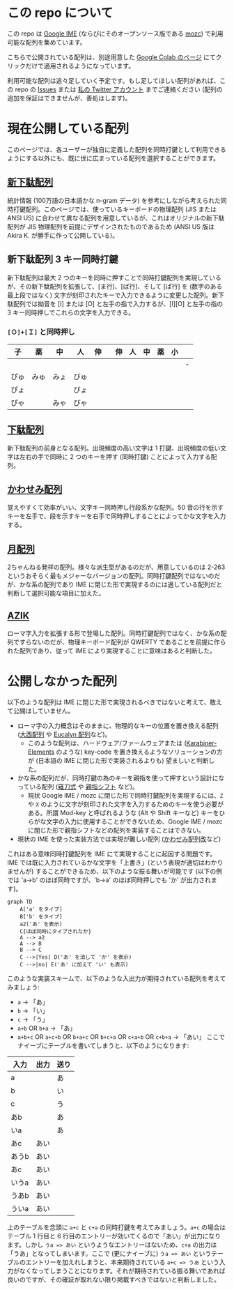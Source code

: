 # この repo について

この repo は [Google IME](https://www.google.co.jp/ime/) (ならびにそのオープンソース版である [mozc](https://github.com/google/mozc)) で利用可能な配列を集めています。

こちらで公開されている配列は、別途用意した [Google Colab のページ](https://colab.research.google.com/drive/1yrMHatUh0UUdinRgZhoObCaV2i3JTXlc?usp=sharing) にてクリックだけで適用されるようになっています。

利用可能な配列は追々足していく予定です。もし足してほしい配列があれば、この repo の [Issues](https://github.com/kirameister/keyboard_layouts/issues) または [私の Twitter アカウント](https://twitter.com/kirameister_ja/) までご連絡ください (配列の追加を保証はできませんが、善処はします)。

# 現在公開している配列

このページでは、各ユーザーが独自に定義した配列を同時打鍵として利用できるようにする以外にも、既に世に広まっている配列を選択することができます。

## [新下駄配列](https://kouy.exblog.jp/13627994/)
統計情報 (100万語の日本語かな n-gram データ) を参考にしながら考えられた同時打鍵配列。このページでは、使っているキーボードの物理配列 (JIS  または ANSI US) に合わせて異なる配列を用意しているが、これはオリジナルの新下駄配列が JIS 物理配列を前提にデザインされたものであるため (ANSI US 版は Akira K. が勝手に作って公開している)。

## 新下駄配列 3 キー同時打鍵
新下駄配列は最大 2 つのキーを同時に押すことで同時打鍵配列を実現しているが、その新下駄配列を拡張して、[ま行]、[ば行]、そして [ぱ行] を (数字のある最上段ではなく) 文字が刻印されたキーで入力できるように変更した配列。新下駄配列では拗音を [I] または [O] と左手の指で入力するが、[I][O] と左手の指の 3 キー同時押しでこれらの文字を入力できる。

### `[Ｏ]+[Ｉ]` と同時押し

| 子 | 薬 | 中 | 人 | 伸 |  | 伸 | 人 | 中 | 薬 | 小 |  |
|---|---|---|---|---|---|---|---|---|---|---|---|
|  |  |  |  |  |  |  |  |  |  |  | - |
| ぴゅ | みゅ| みょ | びゅ |  |  |  |  |  |  |  |  |
| ぴょ |     |      | びょ |  |  |  |  |  |  |  |  |
| ぴゃ |     | みゃ | びゃ |  |  |  |  |  |  |  |  |

## [下駄配列](http://web1.nazca.co.jp/kouy/geta.html)

新下駄配列の前身となる配列。出現頻度の高い文字は 1 打鍵、出現頻度の低い文字は左右の手で同時に 2 つのキーを押す (同時打鍵) ことによって入力する配列。

## [かわせみ配列](https://github.com/semialt/kawasemi)

覚えやすくて効率がいい、文字キー同時押し行段系かな配列。50 音の行を示すキーを左手で、段を示すキーを右手で同時押しすることによってかな文字を入力する。

## [月配列](https://jisx6004.client.jp/tsuki.html)

2ちゃんねる発祥の配列。様々な派生型があるのだが、用意しているのは 2-263 というおそらく最もメジャーなバージョンの配列。同時打鍵配列ではないのだが、かな系の配列であり IME に閉じた形で実現するのには適している配列だと判断して選択可能な項目に加えた。

## [AZIK](http://hp.vector.co.jp/authors/VA002116/azik/azikinfo.htm)

ローマ字入力を拡張する形で登場した配列。同時打鍵配列ではなく、かな系の配列ですらないのだが、物理キーボード配列が QWERTY であることを前提に作られた配列であり、従って IME により実現することに意味はあると判断した。

# 公開しなかった配列

以下のような配列は IME に閉じた形で実現されるべきではないと考えて、敢えて公開はしていません。

* ローマ字の入力概念はそのままに、物理的なキーの位置を置き換える配列 ([大西配列](https://0414.works/hairetu/) や [Eucalyn 配列](https://eucalyn.hatenadiary.jp/entry/about-eucalyn-layout)など)。
    * このような配列は、ハードウェア/ファームウェアまたは ([Karabiner-Elements](https://karabiner-elements.pqrs.org/) のような) key-code を置き換えるようなソリューションの方が (日本語の IME に閉じた形で実装されるよりも) 望ましいと判断した。
* かな系の配列だが、同時打鍵の為のキーを親指を使って押すという設計になっている配列 ([薙刀式](http://oookaworks.seesaa.net/article/484704326.html) や [親指シフト](https://ja.wikipedia.org/wiki/%E8%A6%AA%E6%8C%87%E3%82%B7%E3%83%95%E3%83%88) など)。
    * 現状 Google IME / mozc に閉じた形で同時打鍵配列を実現するには、`Z` や `X` のように文字が刻印された文字を入力するためのキーを使う必要がある。所謂 Mod-key と呼ばれるような (Alt や Shift キーなど) キーをひらがな文字の入力に使用することができないため、Google IME / mozc に閉じた形で親指シフトなどの配列を実装することはできない。
* 現状の IME を使った実装方法では実現が難しい配列 ([かわせみ配列改](https://github.com/semialt/kawasemi#%E3%81%8B%E3%82%8F%E3%81%9B%E3%81%BF%E9%85%8D%E5%88%97%E6%94%B9)など)

これはある意味同時打鍵配列を IME にて実現することに起因する問題です。IME では既に入力されているかな文字を「上書き」(という表現が適切はわかりませんが) することができるため、以下のような振る舞いが可能です (以下の例では 'a->b' のほぼ同時ですが、'b->a' のほぼ同時押しでも 'か' が出力されます)。
```mermaid
graph TD
    A['a' をタイプ]
    B['b' をタイプ]
    a2('あ' を表示)
    C{ほぼ同時にタイプされたか}
    A --> a2
    A --> B
    B --> C
    C -->|Yes| D('あ' を消して 'か' を表示)
    C -->|no| E('あ' に加えて 'い' も表示)
```
このような実装スキームで、以下のような入出力が期待されている配列を考えてみましょう:
* `a` → 「あ」
* `b` → 「い」
* `c` → 「う」
* `a+b` OR `b+a` → 「あ」
* `a+b+c` OR `a+c+b` OR `b+a+c` OR `b+c+a` OR `c+a+b` OR `c+b+a` → 「あい」
ここでナイーブにテーブルを書いてしまうと、以下のようになります:

| 入力 | 出力 | 送り |
|---|---|---|
| a |  | あ |
| b |  | い |
| c |  | う |
| あb |  | あ |
| いa |  | あ |
| あc | あい |  |
| あうb | あい |  |
| あc | あい |  |
| いうa | あい |  |
| うあb | あい |  |
| ういa | あい |  |

上のテーブルを念頭に `a+c` と `c+a` の同時打鍵を考えてみましょう。`a+c` の場合はテーブル 1 行目と 6 行目のエントリーが効いてくるので「あい」が出力になります。しかし `うa => あい` というようなエントリーはないため、`c+a` の出力は「うあ」となってしまいます。ここで (更にナイーブに) `うa => あい` というテーブルのエントリーを加えれしまうと、本来期待されている `a+c => うあ` という入力がなくなってしまうことになります。それが期待されている振る舞いであれば良いのですが、その確証が取れない限り掲載すべきではないと判断しました。




